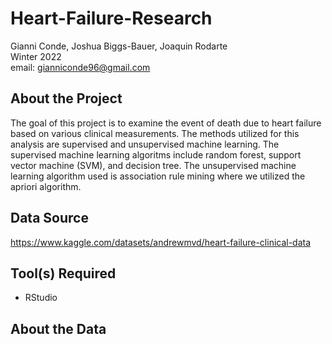 # Heart-Failure-Research
Gianni Conde, Joshua Biggs-Bauer, Joaquin Rodarte <br>
Winter 2022 <br>
email: gianniconde96@gmail.com <br>

## About the Project
The goal of this project is to examine the event of death due to heart failure based on various clinical measurements. The methods utilized for this analysis are supervised and unsupervised machine learning. The supervised machine learning algoritms include random forest, support vector machine (SVM), and decision tree. The unsupervised machine learning algorithm used is association rule mining where we utilized the apriori algorithm. <br>

## Data Source
https://www.kaggle.com/datasets/andrewmvd/heart-failure-clinical-data <br>

## Tool(s) Required
- RStudio

## About the Data
